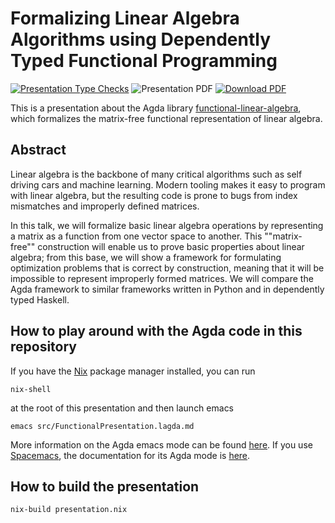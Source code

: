 Formalizing Linear Algebra Algorithms using Dependently Typed Functional Programming
====================================================================================

[![Presentation Type Checks](https://github.com/ryanorendorff/lc-2020-linear-algebra-agda/workflows/Presentation%20Type%20Checks/badge.svg)][agda-literate-mode]
![Presentation PDF](https://github.com/ryanorendorff/lc-2020-linear-algebra-agda/workflows/Presentation%20PDF/badge.svg)
[![Download PDF](https://img.shields.io/badge/-Download%20PDF-blue)](https://github.com/ryanorendorff/lc-2020-linear-algebra-agda/blob/gh-pages/FormalizingLinearAlgebraAlgorithms.pdf)


This is a presentation about the Agda library
[functional-linear-algebra][FLA], which formalizes the matrix-free
functional representation of linear algebra.


Abstract
--------

Linear algebra is the backbone of many critical algorithms such as self driving
cars and machine learning. Modern tooling makes it easy to program with linear
algebra, but the resulting code is prone to bugs from index mismatches and
improperly defined matrices.

In this talk, we will formalize basic linear algebra operations by representing
a matrix as a function from one vector space to another. This ""matrix-free""
construction will enable us to prove basic properties about linear algebra;
from this base, we will show a framework for formulating optimization problems
that is correct by construction, meaning that it will be impossible to
represent improperly formed matrices. We will compare the Agda framework to
similar frameworks written in Python and in dependently typed Haskell.


How to play around with the Agda code in this repository
--------------------------------------------------------

If you have the [Nix][nix] package manager installed, you can run

```
nix-shell
```

at the root of this presentation and then launch emacs 

```
emacs src/FunctionalPresentation.lagda.md
```

More information on the Agda emacs mode can be found
[here][agda-emacs-mode]. If you use [Spacemacs][spacemacs], the
documentation for its Agda mode is [here][spacemacs-agda-mode].


How to build the presentation
-----------------------------

```
nix-build presentation.nix
```

<!-- References -->

[FLA]: https://github.com/ryanorendorff/functional-linear-algebra
[agda-literate-mode]: https://agda.readthedocs.io/en/v2.6.1.1/tools/literate-programming.html
[nix]: https://nixos.org
[agda-emacs-mode]: https://agda.readthedocs.io/en/v2.6.1.1/tools/emacs-mode.html
[spacemacs]: https://www.spacemacs.org/
[spacemacs-agda-mode]: https://www.spacemacs.org/layers/+lang/agda/README.html
